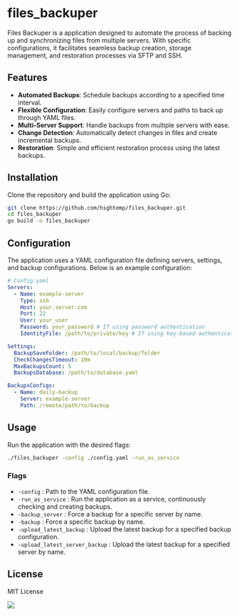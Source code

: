 # files_backuper

Files Backuper is a application designed to automate the process of backing up and synchronizing files from multiple servers. With specific configurations, it facilitates seamless backup creation, storage management, and restoration processes via SFTP and SSH.

## Features

- **Automated Backups**: Schedule backups according to a specified time interval.
- **Flexible Configuration**: Easily configure servers and paths to back up through YAML files.
- **Multi-Server Support**: Handle backups from multiple servers with ease.
- **Change Detection**: Automatically detect changes in files and create incremental backups.
- **Restoration**: Simple and efficient restoration process using the latest backups.

## Installation

Clone the repository and build the application using Go:

```bash
git clone https://github.com/hightemp/files_backuper.git
cd files_backuper
go build -o files_backuper
```

## Configuration

The application uses a YAML configuration file defining servers, settings, and backup configurations. Below is an example configuration:

```yaml
# Config.yaml
Servers:
  - Name: example-server
    Type: ssh
    Host: your.server.com
    Port: 22
    User: your_user
    Password: your_password # If using password authentication
    IdentityFile: /path/to/private/key # If using key-based authentication

Settings:
  BackupSaveFolder: /path/to/local/backup/folder
  CheckChangesTimeout: 10m
  MaxBackupsCount: 5
  BackupsDatabase: /path/to/database.yaml

BackupsConfigs:
  - Name: daily-backup
    Server: example-server
    Path: /remote/path/to/backup
```

## Usage

Run the application with the desired flags:

```bash
./files_backuper -config ./config.yaml -run_as_service
```

### Flags

- `-config` : Path to the YAML configuration file.
- `-run_as_service` : Run the application as a service, continuously checking and creating backups.
- `-backup_server` : Force a backup for a specific server by name.
- `-backup` : Force a specific backup by name.
- `-upload_latest_backup` : Upload the latest backup for a specified backup configuration.
- `-upload_latest_server_backup` : Upload the latest backup for a specified server by name.

## License

MIT License

[![](https://asdertasd.site/counter/files_backuper?a=1)](https://asdertasd.site/counter/files_backuper)